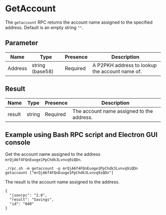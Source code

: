 # GetAccount
The `getaccount` RPC returns the account name assigned to the specified address. Default is an empty string `""`.

## Parameter
Name    | Type            | Presence | Description
------- | --------------- | -------- | -----------------------------------------
Address | string (base58) | Required | A P2PKH address to lookup the account name of.

## Result
Name   | Type   | Presence | Description
------ | ------ | -------- | ---------------------------------------------------
result | string | Required | The account name assigned to the address.

## Example using Bash RPC script and Electron GUI console
Get the account name assigned to the address `mrQjA6f4FQnEuoge1PpChdk3Lvnvq9iQDn`.

```
./rpc.sh -m getaccount -p mrQjA6f4FQnEuoge1PpChdk3Lvnvq9iQDn
getaccount ["mrQjA6f4FQnEuoge1PpChdk3Lvnvq9iQDn"]
```

The result is the account name assigned to the address.

```
{
  "jsonrpc": "2.0",
  "result": "Savings",
  "id": "840"
}
```
